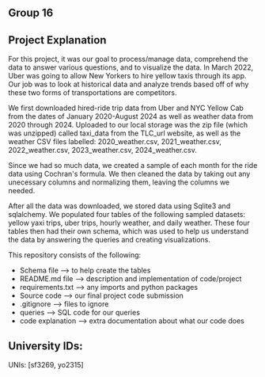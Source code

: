## Group 16

## Project Explanation
For this project, it was our goal to process/manage data, comprehend the data to answer various questions, and to visualize the data. In March 2022, Uber was going to allow New Yorkers to hire yellow taxis through its app. Our job was to look at historical data and analyze trends based off of why these two forms of transportations are competitors.

We first downloaded hired-ride trip data from Uber and NYC Yellow Cab from the dates of January 2020-August 2024 as well as weather data from 2020 through 2024. Uploaded to our local storage was the zip file (which was unzipped) called taxi_data from the TLC_url website, as well as the weather CSV files labelled: 2020_weather.csv, 2021_weather.csv, 2022_weather.csv, 2023_weather.csv, 2024_weather.csv.

Since we had so much data, we created a sample of each month for the ride data using Cochran's formula. We then cleaned the data by taking out any unecessary columns and normalizing them, leaving the columns we needed.

After all the data was downloaded, we stored data using Sqlite3 and sqlalchemy. We populated four tables of the following sampled datasets: yellow yaxi trips, uber trips, hourly weather, and daily weather. These four tables then had their own schema, which was used to help us understand the data by answering the queries and creating visualizations.

This repository consists of the following:
- Schema file --> to help create the tables
- README.md file --> description and implementation of code/project
- requirements.txt --> any imports and python packages
- Source code --> our final project code submission
- .gitignore --> files to ignore
- queries --> SQL code for our queries
- code explanation --> extra documentation about what our code does

## University IDs:
UNIs: [sf3269, yo2315]